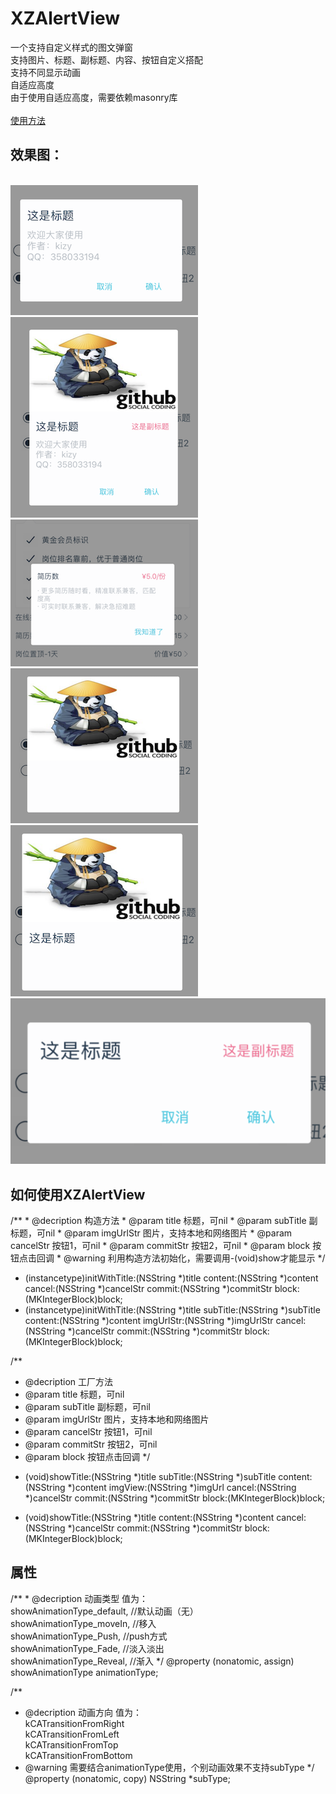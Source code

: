 # XZAlertView
一个支持自定义样式的图文弹窗<br>
支持图片、标题、副标题、内容、按钮自定义搭配<br>
支持不同显示动画<br>
自适应高度<br>
由于使用自适应高度，需要依赖masonry库<br><br>
<a href="#usage">使用方法</a><br>
<h2>效果图：</h2><br>
<img src = "https://github.com/mrkizy/XZAlertView/blob/master/result5.png" />  
<img src = "https://github.com/mrkizy/XZAlertView/blob/master/result6.png" /><br>
<img src = "https://github.com/mrkizy/XZAlertView/blob/master/result3.png" />     
<img src = "https://github.com/mrkizy/XZAlertView/blob/master/result1.png" />     
<img src = "https://github.com/mrkizy/XZAlertView/blob/master/result2.png" /><br>
<img src = "https://github.com/mrkizy/XZAlertView/blob/master/result4.png" /><br>
<h2 name="usage">如何使用XZAlertView</h2>
/**
 *  @decription 构造方法
 *  @param  title 标题，可nil
 *  @param  subTitle 副标题，可nil
 *  @param  imgUrlStr  图片，支持本地和网络图片
 *  @param  cancelStr  按钮1，可nil
 *  @param  commitStr  按钮2，可nil
 *  @param  block  按钮点击回调
 *  @warning    利用构造方法初始化，需要调用-(void)show才能显示
 */

- (instancetype)initWithTitle:(NSString *)title content:(NSString *)content cancel:(NSString *)cancelStr commit:(NSString *)commitStr block:(MKIntegerBlock)block;
- (instancetype)initWithTitle:(NSString *)title subTitle:(NSString *)subTitle content:(NSString *)content imgUrlStr:(NSString *)imgUrlStr cancel:(NSString *)cancelStr commit:(NSString *)commitStr block:(MKIntegerBlock)block;

/**
 *  @decription 工厂方法
 *  @param  title 标题，可nil
 *  @param  subTitle 副标题，可nil
 *  @param  imgUrlStr  图片，支持本地和网络图片
 *  @param  cancelStr  按钮1，可nil
 *  @param  commitStr  按钮2，可nil
 *  @param  block  按钮点击回调
 */
+ (void)showTitle:(NSString *)title subTitle:(NSString *)subTitle content:(NSString *)content imgView:(NSString *)imgUrl cancel:(NSString *)cancelStr commit:(NSString *)commitStr block:(MKIntegerBlock)block;

+ (void)showTitle:(NSString *)title content:(NSString *)content cancel:(NSString *)cancelStr commit:(NSString *)commitStr block:(MKIntegerBlock)block;
<h2>属性</h2>
/**
 *  @decription 动画类型 值为：<br>
        showAnimationType_default,  //默认动画（无）<br>
        showAnimationType_moveIn,   //移入<br>
        showAnimationType_Push,    //push方式<br>
        showAnimationType_Fade, //淡入淡出<br>
        showAnimationType_Reveal,   //渐入
 */
@property (nonatomic, assign) showAnimationType animationType;

/**
 *  @decription 动画方向 值为：<br>kCATransitionFromRight<br>kCATransitionFromLeft<br>kCATransitionFromTop<br>kCATransitionFromBottom<br>
 *  @warning    需要结合animationType使用，个别动画效果不支持subType
 */
@property (nonatomic, copy) NSString *subType;
